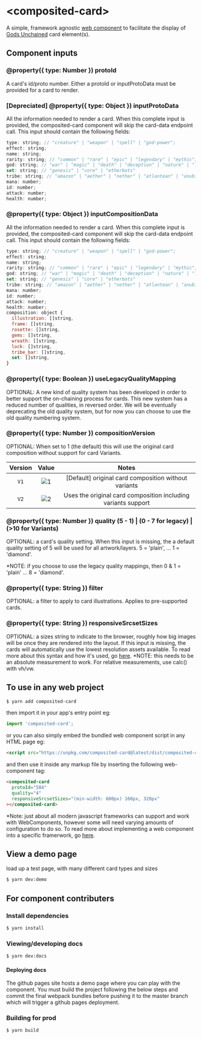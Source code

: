 # \<composited-card\>

A simple, framework agnostic [web component](https://developer.mozilla.org/en-US/docs/Web/Web_Components) to facilitate the display of [Gods Unchained](https://godsunchained.com/) card element(s).

## Component inputs

### @property({ type: Number }) protoId

A card's id/proto number. Either a protoId or inputProtoData must be provided for a card to render.

### [Depreciated] @property({ type: Object }) inputProtoData

All the information needed to render a card. When this complete input is provided, the composited-card component will skip the card-data endpoint call.
This input should contain the following fields:

```javascript
type: string; // "creature" | "weapon" | "spell" | "god-power";
effect: string;
name: string;
rarity: string; // "common" | "rare" | "epic" | "legendary" | "mythic";
god: string; // "war" | "magic" | "death" | "deception" | "nature" | "light";
set: string; // "genesis" | "core" | "etherbots"
tribe: string; // "amazon" | "aether" | "nether" | "atlantean" | "anubian" | "mystic" | "viking" | "dragon" | "guild" | "olympian" | "structure" | "wild"
mana: number;
id: number;
attack: number;
health: number;
```

### @property({ type: Object }) inputCompositionData

All the information needed to render a card. When this complete input is provided, the composited-card component will skip the card-data endpoint call. 
This input should contain the following fields:

```javascript
type: string; // "creature" | "weapon" | "spell" | "god-power";
effect: string;
name: string;
rarity: string; // "common" | "rare" | "epic" | "legendary" | "mythic";
god: string; // "war" | "magic" | "death" | "deception" | "nature" | "light";
set: string; // "genesis" | "core" | "etherbots"
tribe: string; // "amazon" | "aether" | "nether" | "atlantean" | "anubian" | "mystic" | "viking" | "dragon" | "guild" | "olympian" | "structure" | "wild"
mana: number;
id: number;
attack: number;
health: number;
composition: object {
  illustration: []string,
  frame: []string,
  rosette: []string,
  gems: []string,
  wreath: []string,
  lock: []string,
  tribe_bar: []string,
  set: []string,
}
```

### @property({ type: Boolean }) useLegacyQualityMapping

OPTIONAL: A new kind of quality system has been developed in order to better support the on-chaining process for cards. This new system has a reduced number of qualities, in reversed order. We will be eventually deprecating the old quality system, but for now you can choose to use the old quality numbering system.

### @property({ type: Number }) compositionVersion

OPTIONAL: When set to 1 (the default) this will use the original card composition without support for card Variants.

| Version        | Value          | Notes  |
| :-------------: |:-------------:| :-----:|
| ```V1``` | ![1](https://img.shields.io/badge/-1-lightgrey.svg) | [Default] original card composition without variants |
| ```V2``` | ![2](https://img.shields.io/badge/-2-lightgrey.svg) | Uses the original card composition including variants support |

### @property({ type: Number }) quality (5 - 1) | (0 - 7 for legacy) | (>10 for Variants)

OPTIONAL: a card's quality setting. When this input is missing, the a default quality setting of 5 will be used for all artwork/layers. 5 = 'plain', ... 1 = 'diamond'. 

*NOTE: if you choose to use the legacy quality mappings, then 0 & 1 = 'plain' ... 8 = 'diamond'.

### @property({ type: String }) filter

OPTIONAL: a filter to apply to card illustrations. Applies to pre-supported cards.

### @property({ type: String }) responsiveSrcsetSizes

OPTIONAL: a sizes string to indicate to the browser, roughly how big images will be once they are rendered into the layout. If this input is missing, the cards will automatically use the lowest resolution assets available. To read more about this syntax and how it's used, go [here](https://css-tricks.com/sometimes-sizes-is-quite-important/). \*NOTE: this needs to be an absolute measurement to work. For relative measurements, use calc() with vh/vw.

## To use in any web project

```bash
$ yarn add composited-card
```
then import it in your app's entry point eg:
```javascript
import 'composited-card';
```
or you can also simply embed the bundled web component script in any HTML page eg:
```html
<script src="https://unpkg.com/composited-card@latest/dist/composited-card.packed.js"></script>
```
and then use it inside any markup file by inserting the following web-component tag:

```html
<composited-card
  protoId="584"
  quality="4"
  responsiveSrcsetSizes="(min-width: 600px) 160px, 320px"
></composited-card>
```
*Note: just about all modern javascript frameworks can support and work with WebComponents, however some will need varying amounts of configuration to do so. To read more about implementing a web component into a specific framerwork, go [here](https://custom-elements-everywhere.com).

## View a demo page

load up a test page, with many different card types and sizes

```bash
$ yarn dev:demo
```

## For component contributers

### Install dependencies

```bash
$ yarn install
```

### Viewing/developing docs

```bash
$ yarn dev:docs
```

#### Deploying docs

The github pages site hosts a demo page where you can play with the component. You must build the project following the below steps and commit the final webpack bundles before pushing it to the master branch which will trigger a github pages deployment.

### Building for prod

```bash
$ yarn build
```


